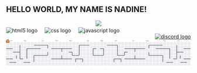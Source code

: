 ## HELLO WORLD, MY NAME IS NADINE!

<div align="center">
  <img height="300" src="https://media0.giphy.com/media/v1.Y2lkPTc5MGI3NjExY3J2dWg3enljdTZhZWJkeDFuMmRmMW9jNWtjdmEwZGk1b202enhlcCZlcD12MV9pbnRlcm5hbF9naWZfYnlfaWQmY3Q9Zw/3WW4Zm1F2MeoU/giphy.gif"  />
</div>

<div>
  <div align="left">
    <img src="https://cdn.jsdelivr.net/gh/devicons/devicon/icons/html5/html5-original.svg" height="40" alt="html5 logo"  />
    <img width="12" />
    <img src="https://cdn.jsdelivr.net/gh/devicons/devicon/icons/css3/css3-original.svg" height="40" alt="css logo"  />
    <img width="12" />
    <img src="https://cdn.jsdelivr.net/gh/devicons/devicon/icons/javascript/javascript-original.svg" height="40" alt="javascript logo"  />
  </div>
  
  <div align="right">
    <a href="[dhjjhhdd](https://discord.com/users/439370953558982661)" target="_blank">
    <img src="https://raw.githubusercontent.com/maurodesouza/profile-readme-generator/master/src/assets/icons/social/discord/default.svg" width="52" height="40" alt="discord logo"  />
  </div>
</div>
<picture>
  <source media="(prefers-color-scheme: dark)" srcset="https://raw.githubusercontent.com/nadine-wirtgen/nadine-wirtgen/output/pacman-contribution-graph-dark.svg">
  <source media="(prefers-color-scheme: light)" srcset="https://raw.githubusercontent.com/nadine-wirtgen/nadine-wirtgen/output/pacman-contribution-graph.svg">
  <img alt="pacman contribution graph" src="https://raw.githubusercontent.com/nadine-wirtgen/nadine-wirtgen/output/pacman-contribution-graph.svg">
</picture>









<!--
**nadine-wirtgen/nadine-wirtgen** is a ✨ _special_ ✨ repository because its `README.md` (this file) appears on your GitHub profile.

Here are some ideas to get you started:

- 🔭 I’m currently working on ...
- 🌱 I’m currently learning ...
- 👯 I’m looking to collaborate on ...
- 🤔 I’m looking for help with ...
- 💬 Ask me about ...
- 📫 How to reach me: ...
- 😄 Pronouns: ...
- ⚡ Fun fact: ...
-->
